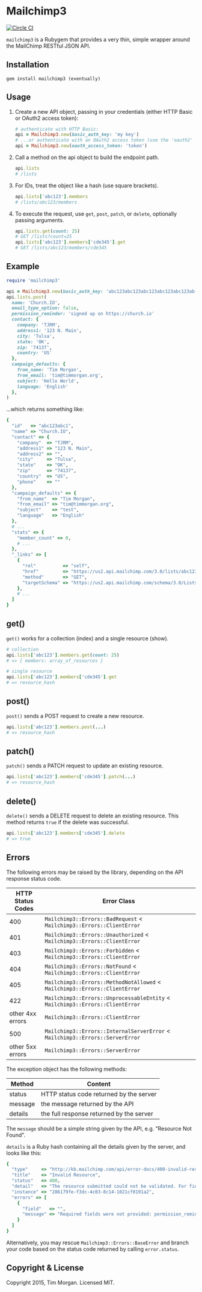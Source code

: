 # Mailchimp3

[![Circle CI](https://circleci.com/gh/seven1m/mailchimp3/tree/master.svg?style=svg)](https://circleci.com/gh/seven1m/mailchimp3/tree/master)

`mailchimp3` is a Rubygem that provides a very thin, simple wrapper around the MailChimp RESTful JSON API.

## Installation

```
gem install mailchimp3 (eventually)
```

## Usage

1. Create a new API object, passing in your credentials (either HTTP Basic or OAuth2 access token):

    ```ruby
    # authenticate with HTTP Basic:
    api = Mailchimp3.new(basic_auth_key: 'my key')
    # ...or authenticate with an OAuth2 access token (use the 'oauth2' gem to obtain the token)
    api = Mailchimp3.new(oauth_access_token: 'token')
    ```

2. Call a method on the api object to build the endpoint path.

    ```ruby
    api.lists
    # /lists
    ```

3. For IDs, treat the object like a hash (use square brackets).

    ```ruby
    api.lists['abc123'].members
    # /lists/abc123/members
    ```

4. To execute the request, use `get`, `post`, `patch`, or `delete`, optionally passing arguments.

    ```ruby
    api.lists.get(count: 25)
    # GET /lists?count=25
    api.lists['abc123'].members['cde345'].get
    # GET /lists/abc123/members/cde345
    ```

## Example

```ruby
require 'mailchimp3'

api = Mailchimp3.new(basic_auth_key: 'abc123abc123abc123abc123abc123ab-us2')
api.lists.post(
  name: 'Church.IO',
  email_type_option: false,
  permission_reminder: 'signed up on https://church.io'
  contact: {
    company: 'TJRM',
    address1: '123 N. Main',
    city: 'Tulsa',
    state: 'OK',
    zip: '74137',
    country: 'US'
  },
  campaign_defaults: {
    from_name: 'Tim Morgan',
    from_email: 'tim@timmorgan.org',
    subject: 'Hello World',
    language: 'English'
  },
)
```

...which returns something like:

```ruby
{
  "id"   => "abc123abc1",
  "name" => "Church.IO",
  "contact" => {
    "company"  => "TJRM",
    "address1" => "123 N. Main",
    "address2" => "",
    "city"     => "Tulsa",
    "state"    => "OK",
    "zip"      => "74137",
    "country"  => "US",
    "phone"    => ""
  },
  "campaign_defaults" => {
    "from_name"  => "Tim Morgan",
    "from_email" => "tim@timmorgan.org",
    "subject"    => "test",
    "language"   => "English"
  },
  # ...
  "stats" => {
    "member_count" => 0,
    # ...
  },
  "_links" => [
    {
      "rel"          => "self",
      "href"         => "https://us2.api.mailchimp.com/3.0/lists/abc123abc1",
      "method"       => "GET",
      "targetSchema" => "https://us2.api.mailchimp.com/schema/3.0/Lists/Instance.json"
    },
    # ...
  ]
}
```

## get()

`get()` works for a collection (index) and a single resource (show).

```ruby
# collection
api.lists['abc123'].members.get(count: 25)
# => { members: array_of_resources }

# single resource
api.lists['abc123'].members['cde345'].get
# => resource_hash
```

## post()

`post()` sends a POST request to create a new resource.

```ruby
api.lists['abc123'].members.post(...)
# => resource_hash
```

## patch()

`patch()` sends a PATCH request to update an existing resource.

```ruby
api.lists['abc123'].members['cde345'].patch(...)
# => resource_hash
```

## delete()

`delete()` sends a DELETE request to delete an existing resource. This method returns `true` if the delete was successful.

```ruby
api.lists['abc123'].members['cde345'].delete
# => true
```

## Errors

The following errors may be raised by the library, depending on the API response status code.

| HTTP Status Codes   | Error Class                                                                   |
| ------------------- | ----------------------------------------------------------------------------- |
| 400                 | `Mailchimp3::Errors::BadRequest` < `Mailchimp3::Errors::ClientError`          |
| 401                 | `Mailchimp3::Errors::Unauthorized` < `Mailchimp3::Errors::ClientError`        |
| 403                 | `Mailchimp3::Errors::Forbidden` < `Mailchimp3::Errors::ClientError`           |
| 404                 | `Mailchimp3::Errors::NotFound` < `Mailchimp3::Errors::ClientError`            |
| 405                 | `Mailchimp3::Errors::MethodNotAllowed` < `Mailchimp3::Errors::ClientError`    |
| 422                 | `Mailchimp3::Errors::UnprocessableEntity` < `Mailchimp3::Errors::ClientError` |
| other 4xx errors    | `Mailchimp3::Errors::ClientError`                                             |
| 500                 | `Mailchimp3::Errors::InternalServerError` < `Mailchimp3::Errors::ServerError` |
| other 5xx errors    | `Mailchimp3::Errors::ServerError`                                             |

The exception object has the following methods:

| Method  | Content                                  |
| ------- | ---------------------------------------- |
| status  | HTTP status code returned by the server  |
| message | the message returned by the API          |
| details | the full response returned by the server |

The `message` should be a simple string given by the API, e.g. "Resource Not Found".

`details` is a Ruby hash containing all the details given by the server, and looks like this:

```ruby
{
  "type"     => "http://kb.mailchimp.com/api/error-docs/400-invalid-resource",
  "title"    => "Invalid Resource",
  "status"   => 400,
  "detail"   => "The resource submitted could not be validated. For field-specific details, see the 'errors' array.",
  "instance" => "286179fe-f3dc-4c03-8c14-1021cf0191a2",
  "errors" => [
    {
      "field"   => "",
      "message" => "Required fields were not provided: permission_reminder, campaign_defaults"
    }
  ]
}
```

Alternatively, you may rescue `Mailchimp3::Errors::BaseError` and branch your code based on
the status code returned by calling `error.status`.

## Copyright & License

Copyright 2015, Tim Morgan. Licensed MIT.
